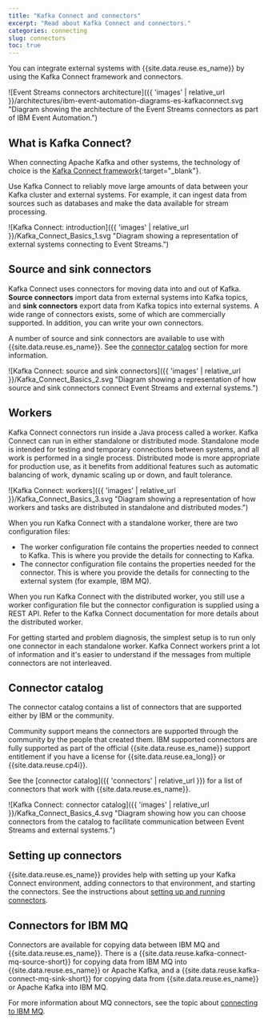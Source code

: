 ```yaml
---
title: "Kafka Connect and connectors"
excerpt: "Read about Kafka Connect and connectors."
categories: connecting
slug: connectors
toc: true
---
```


You can integrate external systems with {{site.data.reuse.es_name}} by using the Kafka Connect framework and connectors.

![Event Streams connectors architecture]({{ 'images' | relative_url }}/architectures/ibm-event-automation-diagrams-es-kafkaconnect.svg "Diagram showing the architecture of the Event Streams connectors as part of IBM Event Automation.")


## What is Kafka Connect?

When connecting Apache Kafka and other systems, the technology of choice is the [Kafka Connect framework](https://kafka.apache.org/35/documentation/#connect){:target="_blank"}.

Use Kafka Connect to reliably move large amounts of data between your Kafka cluster and external systems. For example, it can ingest data from sources such as databases and make the data available for stream processing.

![Kafka Connect: introduction]({{ 'images' | relative_url }}/Kafka_Connect_Basics_1.svg "Diagram showing a representation of external systems connecting to Event Streams.")

## Source and sink connectors

Kafka Connect uses connectors for moving data into and out of Kafka. **Source connectors** import data from external systems into Kafka topics, and **sink connectors** export data from Kafka topics into external systems. A wide range of connectors exists, some of which are commercially supported. In addition, you can write your own connectors.

A number of source and sink connectors are available to use with {{site.data.reuse.es_name}}. See the [connector catalog](#connector-catalog) section for more information.

![Kafka Connect: source and sink connectors]({{ 'images' | relative_url }}/Kafka_Connect_Basics_2.svg "Diagram showing a representation of how source and sink connectors connect Event Streams and external systems.")

## Workers

Kafka Connect connectors run inside a Java process called a worker. Kafka Connect can run in either standalone or distributed mode. Standalone mode is intended for testing and temporary connections between systems, and all work is performed in a single process. Distributed mode is more appropriate for production use, as it benefits from additional features such as automatic balancing of work, dynamic scaling up or down, and fault tolerance.

![Kafka Connect: workers]({{ 'images' | relative_url }}/Kafka_Connect_Basics_3.svg "Diagram showing a representation of how workers and tasks are distributed in standalone and distributed modes.")

When you run Kafka Connect with a standalone worker, there are two configuration files:
* The worker configuration file contains the properties needed to connect to Kafka. This is where you provide the details for connecting to Kafka.
* The connector configuration file contains the properties needed for the connector. This is where you provide the details for connecting to the external system (for example, IBM MQ).

When you run Kafka Connect with the distributed worker, you still use a worker configuration file but the connector configuration is supplied using a REST API. Refer to the Kafka Connect documentation for more details about the distributed worker.

For getting started and problem diagnosis, the simplest setup is to run only one connector in each standalone worker. Kafka Connect workers print a lot of information and it's easier to understand if the messages from multiple connectors are not interleaved.

## Connector catalog

The connector catalog contains a list of connectors that are supported either by IBM or the community.

Community support means the connectors are supported through the community by the people that created them. IBM supported connectors are fully supported as part of the official {{site.data.reuse.es_name}} support entitlement if you have a license for {{site.data.reuse.ea_long}} or {{site.data.reuse.cp4i}}.

See the [connector catalog]({{ 'connectors' | relative_url }}) for a list of connectors that work with {{site.data.reuse.es_name}}.

![Kafka Connect: connector catalog]({{ 'images' | relative_url }}/Kafka_Connect_Basics_4.svg "Diagram showing how you can choose connectors from the catalog to facilitate communication between Event Streams and external systems.")

## Setting up connectors

{{site.data.reuse.es_name}} provides help with setting up your Kafka Connect environment, adding connectors to that environment, and starting the connectors. See the instructions about [setting up and running connectors](../setting-up-connectors/).

## Connectors for IBM MQ

Connectors are available for copying data between IBM MQ and {{site.data.reuse.es_name}}. There is a {{site.data.reuse.kafka-connect-mq-source-short}} for copying data from IBM MQ into {{site.data.reuse.es_name}} or Apache Kafka, and a {{site.data.reuse.kafka-connect-mq-sink-short}} for copying data from {{site.data.reuse.es_name}} or Apache Kafka into IBM MQ.

For more information about MQ connectors, see the topic about [connecting to IBM MQ](../mq/).
